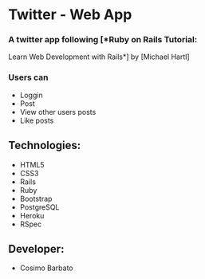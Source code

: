 # Twitter - Web App


### A twitter app following [*Ruby on Rails Tutorial:
Learn Web Development with Rails*] by [Michael Hartl]


### Users can
* Loggin
* Post
* View other users posts
* Like posts



## Technologies:
 * HTML5
 * CSS3
 * Rails
 * Ruby
 * Bootstrap
 * PostgreSQL
 * Heroku
 * RSpec
 
## Developer:
* Cosimo Barbato